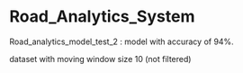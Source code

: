 # Road_Analytics_System

Road_analytics_model_test_2 : model with accuracy of 94%.

dataset with moving window size 10  (not filtered)

